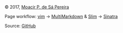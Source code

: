 © 2017, [Moacir P. de Sá Pereira](/)

Page workflow: [vim](http://www.vim.org) →
[MultiMarkdown](http://fletcherpenney.net/multimarkdown/) & [Slim](http://slim-lang.com) →
[Sinatra](http://sinatrarb.com)

Source: [GitHub](https://github.com/muziejus/simple-sinatra-homepage)
